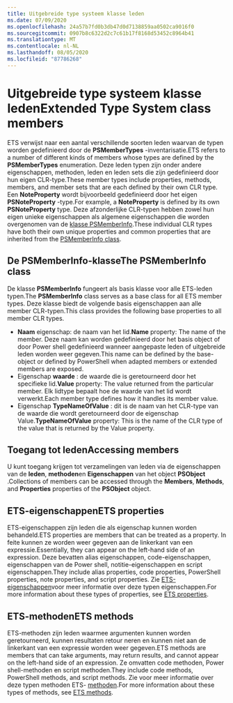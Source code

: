 ```yaml
---
title: Uitgebreide type systeem klasse leden
ms.date: 07/09/2020
ms.openlocfilehash: 24a57b7fd0b3db47d0d7138859aa0502ca9016f0
ms.sourcegitcommit: 0907b8c6322d2c7c61b17f8168d53452c8964b41
ms.translationtype: MT
ms.contentlocale: nl-NL
ms.lasthandoff: 08/05/2020
ms.locfileid: "87786268"
---
```

# <a name="extended-type-system-class-members"></a><span data-ttu-id="848ea-102">Uitgebreide type systeem klasse leden</span><span class="sxs-lookup"><span data-stu-id="848ea-102">Extended Type System class members</span></span>

<span data-ttu-id="848ea-103">ETS verwijst naar een aantal verschillende soorten leden waarvan de typen worden gedefinieerd door de **PSMemberTypes** -inventarisatie.</span><span class="sxs-lookup"><span data-stu-id="848ea-103">ETS refers to a number of different kinds of members whose types are defined by the **PSMemberTypes** enumeration.</span></span> <span data-ttu-id="848ea-104">Deze leden typen zijn onder andere eigenschappen, methoden, leden en leden sets die zijn gedefinieerd door hun eigen CLR-type.</span><span class="sxs-lookup"><span data-stu-id="848ea-104">These member types include properties, methods, members, and member sets that are each defined by their own CLR type.</span></span> <span data-ttu-id="848ea-105">Een **NoteProperty** wordt bijvoorbeeld gedefinieerd door het eigen **PSNoteProperty** -type.</span><span class="sxs-lookup"><span data-stu-id="848ea-105">For example, a **NoteProperty** is defined by its own **PSNoteProperty** type.</span></span> <span data-ttu-id="848ea-106">Deze afzonderlijke CLR-typen hebben zowel hun eigen unieke eigenschappen als algemene eigenschappen die worden overgenomen van de [klasse PSMemberInfo](/dotnet/api/system.management.automation.psmemberinfo).</span><span class="sxs-lookup"><span data-stu-id="848ea-106">These individual CLR types have both their own unique properties and common properties that are inherited from the [PSMemberInfo class](/dotnet/api/system.management.automation.psmemberinfo).</span></span>

## <a name="the-psmemberinfo-class"></a><span data-ttu-id="848ea-107">De PSMemberInfo-klasse</span><span class="sxs-lookup"><span data-stu-id="848ea-107">The PSMemberInfo class</span></span>

<span data-ttu-id="848ea-108">De klasse **PSMemberInfo** fungeert als basis klasse voor alle ETS-leden typen.</span><span class="sxs-lookup"><span data-stu-id="848ea-108">The **PSMemberInfo** class serves as a base class for all ETS member types.</span></span> <span data-ttu-id="848ea-109">Deze klasse biedt de volgende basis eigenschappen aan alle member CLR-typen.</span><span class="sxs-lookup"><span data-stu-id="848ea-109">This class provides the following base properties to all member CLR types.</span></span>

- <span data-ttu-id="848ea-110">**Naam** eigenschap: de naam van het lid.</span><span class="sxs-lookup"><span data-stu-id="848ea-110">**Name** property: The name of the member.</span></span> <span data-ttu-id="848ea-111">Deze naam kan worden gedefinieerd door het basis object of door Power shell gedefinieerd wanneer aangepaste leden of uitgebreide leden worden weer gegeven.</span><span class="sxs-lookup"><span data-stu-id="848ea-111">This name can be defined by the base-object or defined by PowerShell when adapted members or extended members are exposed.</span></span>
- <span data-ttu-id="848ea-112">Eigenschap **waarde** : de waarde die is geretourneerd door het specifieke lid.</span><span class="sxs-lookup"><span data-stu-id="848ea-112">**Value** property: The value returned from the particular member.</span></span> <span data-ttu-id="848ea-113">Elk lidtype bepaalt hoe de waarde van het lid wordt verwerkt.</span><span class="sxs-lookup"><span data-stu-id="848ea-113">Each member type defines how it handles its member value.</span></span>
- <span data-ttu-id="848ea-114">Eigenschap **TypeNameOfValue** : dit is de naam van het CLR-type van de waarde die wordt geretourneerd door de eigenschap Value.</span><span class="sxs-lookup"><span data-stu-id="848ea-114">**TypeNameOfValue** property: This is the name of the CLR type of the value that is returned by the Value property.</span></span>

## <a name="accessing-members"></a><span data-ttu-id="848ea-115">Toegang tot leden</span><span class="sxs-lookup"><span data-stu-id="848ea-115">Accessing members</span></span>

<span data-ttu-id="848ea-116">U kunt toegang krijgen tot verzamelingen van leden via de eigenschappen van de **leden**, **methoden**en **Eigenschappen** van het object **PSObject** .</span><span class="sxs-lookup"><span data-stu-id="848ea-116">Collections of members can be accessed through the **Members**, **Methods**, and **Properties** properties of the **PSObject** object.</span></span>

## <a name="ets-properties"></a><span data-ttu-id="848ea-117">ETS-eigenschappen</span><span class="sxs-lookup"><span data-stu-id="848ea-117">ETS properties</span></span>

<span data-ttu-id="848ea-118">ETS-eigenschappen zijn leden die als eigenschap kunnen worden behandeld.</span><span class="sxs-lookup"><span data-stu-id="848ea-118">ETS properties are members that can be treated as a property.</span></span> <span data-ttu-id="848ea-119">In feite kunnen ze worden weer gegeven aan de linkerkant van een expressie.</span><span class="sxs-lookup"><span data-stu-id="848ea-119">Essentially, they can appear on the left-hand side of an expression.</span></span> <span data-ttu-id="848ea-120">Deze bevatten alias eigenschappen, code-eigenschappen, eigenschappen van de Power shell, notitie-eigenschappen en script eigenschappen.</span><span class="sxs-lookup"><span data-stu-id="848ea-120">They include alias properties, code properties, PowerShell properties, note properties, and script properties.</span></span> <span data-ttu-id="848ea-121">Zie [ETS-eigenschappen](properties.md)voor meer informatie over deze typen eigenschappen.</span><span class="sxs-lookup"><span data-stu-id="848ea-121">For more information about these types of properties, see [ETS properties](properties.md).</span></span>

## <a name="ets-methods"></a><span data-ttu-id="848ea-122">ETS-methoden</span><span class="sxs-lookup"><span data-stu-id="848ea-122">ETS methods</span></span>

<span data-ttu-id="848ea-123">ETS-methoden zijn leden waarmee argumenten kunnen worden geretourneerd, kunnen resultaten retour neren en kunnen niet aan de linkerkant van een expressie worden weer gegeven.</span><span class="sxs-lookup"><span data-stu-id="848ea-123">ETS methods are members that can take arguments, may return results, and cannot appear on the left-hand side of an expression.</span></span> <span data-ttu-id="848ea-124">Ze omvatten code methoden, Power shell-methoden en script methoden.</span><span class="sxs-lookup"><span data-stu-id="848ea-124">They include code methods, PowerShell methods, and script methods.</span></span>
<span data-ttu-id="848ea-125">Zie voor meer informatie over deze typen methoden ETS- [methoden](methods.md).</span><span class="sxs-lookup"><span data-stu-id="848ea-125">For more information about these types of methods, see [ETS methods](methods.md).</span></span>
